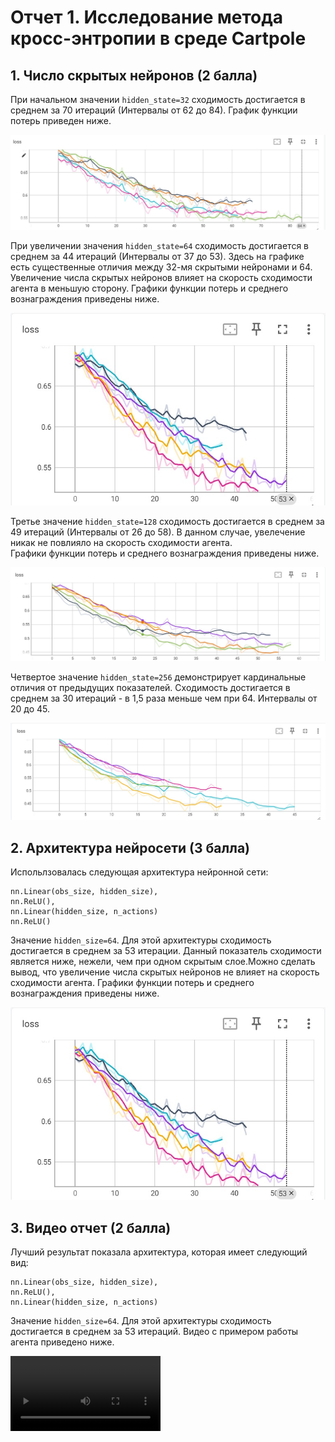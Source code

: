 # Отчет 1. Исследование метода кросс-энтропии в среде Cartpole 

## 1. Число скрытых нейронов (2 балла)
При начальном значении `hidden_state=32` сходимость достигается в среднем за 70 итераций (Интервалы от 62 до 84). График функции потерь приведен ниже. 

<img src="images/32.jpg"/>

При увеличении значения `hidden_state=64` сходимость достигается в среднем за 44 итераций (Интервалы от 37 до 53). Здесь на графике есть существенные отличия между 32-мя скрытыми нейронами и 64. Увеличение числа скрытых нейронов влияет на скорость сходимости агента в меньшую сторону. Графики функции потерь и среднего вознаграждения приведены ниже. 

<img src="images/64.jpg"/>

Третье значение `hidden_state=128` сходимость достигается в среднем за 49 итераций (Интервалы от 26 до 58). В данном случае,  увелечение никак не повлияло на скорость сходимости агента.  
Графики функции потерь и среднего вознаграждения приведены ниже. 

<img src="images/128.jpg"/>

Четвертое значение `hidden_state=256` демонстрирует кардинальные отличия от предыдущих показателей. Сходимость достигается в среднем за 30 итераций - в 1,5 раза меньше чем при 64. Интервалы от 20 до 45.

<img src="images/256.jpg"/>

## 2. Архитектура нейросети (3 балла)

Испольлзовалась следующая архитектура нейронной сети:

```
nn.Linear(obs_size, hidden_size),
nn.ReLU(),
nn.Linear(hidden_size, n_actions)
nn.ReLU()
```
Значение `hidden_size=64`. 
Для этой архитектуры сходимость достигается в среднем за 53 итерации. Данный показатель сходимости является ниже, нежели, чем при одном скрытым слое.Можно сделать вывод, что увеличение числа скрытых нейронов не влияет на скорость сходимости агента. Графики функции потерь и среднего вознаграждения приведены ниже. 

<img src="images/64.jpg"/>


## 3. Видео отчет (2 балла)
Лучший результат показала архитектура, которая имеет следующий вид: 
```
nn.Linear(obs_size, hidden_size),
nn.ReLU(),
nn.Linear(hidden_size, n_actions)
```
Значение `hidden_size=64`. 
Для этой архитектуры сходимость достигается в среднем за 53 итераций. 
Видео с примером работы агента приведено ниже.  

<video src="video\rl-video-episode-0.mp4" width="240"/>
